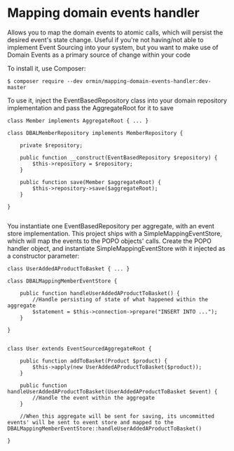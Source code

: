 Mapping domain events handler
================

Allows you to map the domain events to atomic calls, which will persist the desired event's state change. Useful if you're not having/not able to implement Event Sourcing into your system,
but you want to make use of Domain Events as a primary source of change within your code

To install it, use Composer:

```
$ composer require --dev ormin/mapping-domain-events-handler:dev-master
```

To use it, inject the EventBasedRepository class into your domain repository implementation and pass the AggregateRoot for it to save


```
class Member implements AggregateRoot { ... }

class DBALMemberRepository implements MemberRepository {

	private $repository;

	public function __construct(EventBasedRepository $repository) {
		$this->repository = $repository;
	}

	public function save(Member $aggregateRoot) {
		$this->repository->save($aggregateRoot);
	}

}


```

You instantiate one EventBasedRepository per aggregate, with an event store implementation. This project ships with a SimpleMappingEventStore, which will map the events to the POPO objects' calls.
Create the POPO handler object, and instantiate SimpleMappingEventStore with it injected as a constructor parameter:


```
class UserAddedAProductToBasket { ... }

class DBALMappingMemberEventStore {

	public function handleUserAddedAProductToBasket() {
		//Handle persisting of state of what happened within the aggregate
		$statement = $this->connection->prepare("INSERT INTO ...");
	}

}


class User extends EventSourcedAggregateRoot {

	public function addToBasket(Product $product) {
		$this->apply(new UserAddedAProductToBasket($product));
	}

	public function handleUserAddedAProductToBasket(UserAddedAProductToBasket $event) {
		//Handle the event within the aggregate
	}

	//When this aggregate will be sent for saving, its uncommitted events' will be sent to event store and mapped to the DBALMappingMemberEventStore::handleUserAddedAProductToBasket()

}


```



